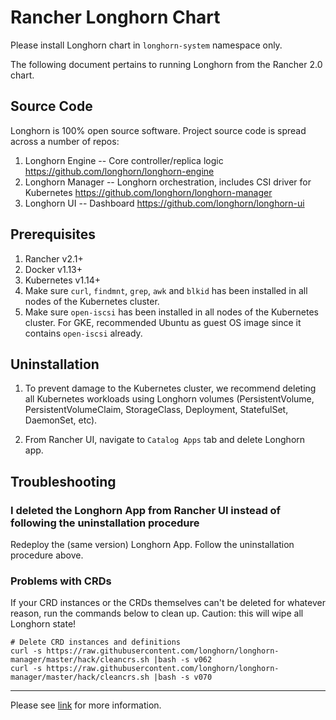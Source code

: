 # Rancher Longhorn Chart

Please install Longhorn chart in `longhorn-system` namespace only.

The following document pertains to running Longhorn from the Rancher 2.0 chart.

## Source Code

Longhorn is 100% open source software. Project source code is spread across a number of repos:

1. Longhorn Engine -- Core controller/replica logic https://github.com/longhorn/longhorn-engine
2. Longhorn Manager -- Longhorn orchestration, includes CSI driver for Kubernetes https://github.com/longhorn/longhorn-manager
3. Longhorn UI -- Dashboard https://github.com/longhorn/longhorn-ui

## Prerequisites

1. Rancher v2.1+
2. Docker v1.13+
3. Kubernetes v1.14+
4. Make sure `curl`, `findmnt`, `grep`, `awk` and `blkid` has been installed in all nodes of the Kubernetes cluster.
5. Make sure `open-iscsi` has been installed in all nodes of the Kubernetes cluster. For GKE, recommended Ubuntu as guest OS image since it contains `open-iscsi` already.

## Uninstallation

1. To prevent damage to the Kubernetes cluster, we recommend deleting all Kubernetes workloads using Longhorn volumes (PersistentVolume, PersistentVolumeClaim, StorageClass, Deployment, StatefulSet, DaemonSet, etc).

2. From Rancher UI, navigate to `Catalog Apps` tab and delete Longhorn app.

## Troubleshooting

### I deleted the Longhorn App from Rancher UI instead of following the uninstallation procedure

Redeploy the (same version) Longhorn App. Follow the uninstallation procedure above.

### Problems with CRDs

If your CRD instances or the CRDs themselves can't be deleted for whatever reason, run the commands below to clean up. Caution: this will wipe all Longhorn state!

```
# Delete CRD instances and definitions
curl -s https://raw.githubusercontent.com/longhorn/longhorn-manager/master/hack/cleancrs.sh |bash -s v062
curl -s https://raw.githubusercontent.com/longhorn/longhorn-manager/master/hack/cleancrs.sh |bash -s v070
```

---
Please see [link](https://github.com/longhorn/longhorn) for more information.
